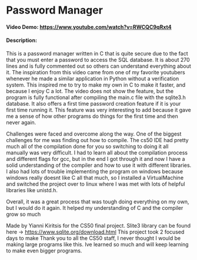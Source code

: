 # Password Manager
#### Video Demo:  <https://www.youtube.com/watch?v=RWCQC9qRxt4>
#### Description:
This is a password manager written in C that is quite secure due to the fact that you must enter a password to access the SQL database. It is about 270 lines and is fully commented out so others can understand everything about it. The inspiration from this video came from one of my favorite youtubers whenever he made a similar application in Python without a verification system. This inspired me to try to make my own in C to make it faster, and because I enjoy C a lot. The video does not show the feature, but the program is fully functional after compiling the main.c file with the sqlite3.h database. It also offers a first time password creation feature if it is your first time running it. This feature was very interesting to add because it gave me a sense of how other programs do things for the first time and then never again.
  
Challenges were faced and overcome along the way. One of the biggest challenges for me was finding out how to compile. The cs50 IDE had pretty much all of the compilation done for you so switching to doing it all manually was very difficult. I had to learn all about the compilation process and different flags for gcc, but in the end I got through it and now I have a solid understanding of the compiler and how to use it with different libraries. I also had lots of trouble implementing the program on windows because windows really doesnt like C all that much, so I installed a VirtualMachine and switched the project over to linux where I was met with lots of helpful libraries like unistd.h.
  
  Overall, it was a great process that was tough doing everything on my own, but I would do it again. It helped my understanding of C and the compiler grow so much 
  
Made by Yianni Kiritsis for the CS50 final project. 
Slite3 library can be found here -> https://www.sqlite.org/download.html
This project took 2 focused days to make
Thank you to all the CS50 staff, I never thought I would be making large programs like this.
Ive learned so much and will keep learning to make even bigger programs.
